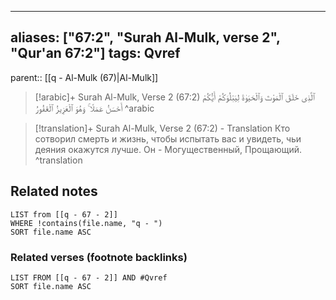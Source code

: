 
---
aliases: ["67:2", "Surah Al-Mulk, verse 2", "Qur'an 67:2"]
tags: Qvref
---

parent:: [[q - Al-Mulk (67)|Al-Mulk]]

> [!arabic]+ Surah Al-Mulk, Verse 2 (67:2)
> <span class="quran-arabic">ٱلَّذِى خَلَقَ ٱلْمَوْتَ وَٱلْحَيَوٰةَ لِيَبْلُوَكُمْ أَيُّكُمْ أَحْسَنُ عَمَلًا ۚ وَهُوَ ٱلْعَزِيزُ ٱلْغَفُورُ</span>
^arabic

> [!translation]+ Surah Al-Mulk, Verse 2 (67:2) - Translation
> Кто сотворил смерть и жизнь, чтобы испытать вас и увидеть, чьи деяния окажутся лучше. Он - Могущественный, Прощающий.
^translation



## Related notes
```dataview
LIST from [[q - 67 - 2]]
WHERE !contains(file.name, "q - ")
SORT file.name ASC
```

### Related verses (footnote backlinks)
```dataview
LIST FROM [[q - 67 - 2]] AND #Qvref
SORT file.name ASC
```


